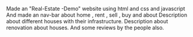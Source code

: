 Made an "Real-Estate -Demo" website using html and css and javascript 
And made an nav-bar about home , rent , sell , buy and about
Description about different houses with their infrastructure.
Description about renovation about houses.
And some reviews by the people also.
